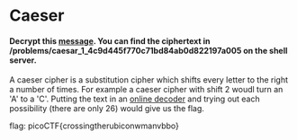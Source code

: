 # Caeser
#### Decrypt this [message](https://2019shell1.picoctf.com/static/61868db3838204e921e70dc9a883f0fe/ciphertext). You can find the ciphertext in /problems/caesar_1_4c9d445f770c71bd84ab0d822197a005 on the shell server.

A caeser cipher is a substitution cipher which shifts every letter to the right a number of times. For example a caeser cipher with shift 2
woudl turn an 'A' to a 'C'. Putting the text in an [online decoder](https://cryptii.com/pipes/caesar-cipher) and trying out each possibility
(there are only 26) would give us the flag.

flag: picoCTF{crossingtherubiconwmanvbbo}

